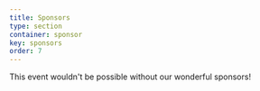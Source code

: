 ```yaml
---
title: Sponsors
type: section
container: sponsor
key: sponsors
order: 7
---
```


This event wouldn't be possible without our wonderful sponsors!
